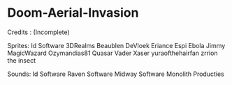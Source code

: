 # Doom-Aerial-Invasion

Credits :
(Incomplete)

Sprites:
Id Software
3DRealms
Beaublen
DeVloek
Eriance
Espi
Ebola 
Jimmy
MagicWazard
Ozymandias81
Quasar
Vader
Xaser 
yuraofthehairfan
zrrion the insect


Sounds:
Id Software
Raven Software
Midway Software
Monolith Producties
